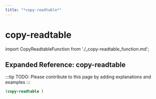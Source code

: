 ```yaml
---
title: "*copy-readtable*"
---
```


# copy-readtable

import CopyReadtableFunction from './_copy-readtable_function.md';

<CopyReadtableFunction />

## Expanded Reference: copy-readtable

:::tip
TODO: Please contribute to this page by adding explanations and examples
:::

```lisp
(copy-readtable )
```
